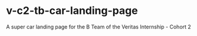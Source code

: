 # v-c2-tb-car-landing-page
A super car landing page for the B Team of the Veritas Internship - Cohort 2

